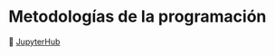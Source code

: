 # Metodologías de la programación

:link: [JupyterHub](https://bb.eeae.es/hub/login?next=%2Fhub%2F)
